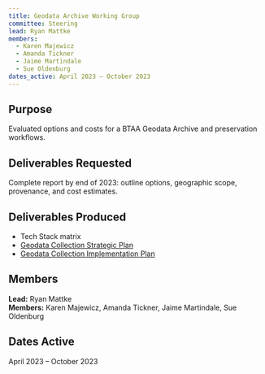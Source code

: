```yaml
---
title: Geodata Archive Working Group
committee: Steering
lead: Ryan Mattke
members:
  - Karen Majewicz
  - Amanda Tickner
  - Jaime Martindale
  - Sue Oldenburg
dates_active: April 2023 – October 2023
---
```


## Purpose

Evaluated options and costs for a BTAA Geodata Archive and preservation workflows.

## Deliverables Requested

Complete report by end of 2023: outline options, geographic scope, provenance, and cost estimates.

## Deliverables Produced

- Tech Stack matrix
- [Geodata Collection Strategic Plan](../../library/geodata-collection-strategic-plan/)
- [Geodata Collection Implementation Plan](../../library/geodata-collection-implementation-plan/)

## Members

**Lead:** Ryan Mattke  
**Members:** Karen Majewicz, Amanda Tickner, Jaime Martindale, Sue Oldenburg

## Dates Active

April 2023 – October 2023
